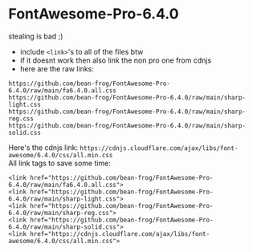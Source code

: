 # FontAwesome-Pro-6.4.0
stealing is bad ;)
- include `<link>`'s to all of the files btw
- if it doesnt work then also link the non pro one from cdnjs
- here are the raw links:
```
https://github.com/bean-frog/FontAwesome-Pro-6.4.0/raw/main/fa6.4.0.all.css
https://github.com/bean-frog/FontAwesome-Pro-6.4.0/raw/main/sharp-light.css
https://github.com/bean-frog/FontAwesome-Pro-6.4.0/raw/main/sharp-reg.css
https://github.com/bean-frog/FontAwesome-Pro-6.4.0/raw/main/sharp-solid.css
```
Here's the cdnjs link:
`https://cdnjs.cloudflare.com/ajax/libs/font-awesome/6.4.0/css/all.min.css`
<br>
All link tags to save some time:
```
<link href="https://github.com/bean-frog/FontAwesome-Pro-6.4.0/raw/main/fa6.4.0.all.css">
<link href="https://github.com/bean-frog/FontAwesome-Pro-6.4.0/raw/main/sharp-light.css">
<link href="https://github.com/bean-frog/FontAwesome-Pro-6.4.0/raw/main/sharp-reg.css">
<link href="https://github.com/bean-frog/FontAwesome-Pro-6.4.0/raw/main/sharp-solid.css">
<link href="https://cdnjs.cloudflare.com/ajax/libs/font-awesome/6.4.0/css/all.min.css">

```
